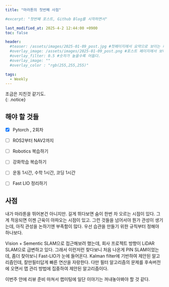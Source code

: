 ```yaml
---
title: "마라톤의 첫번째 사점"

#excerpt: "첫번째 포스트, Github Blog를 시작하면서"

last_modified_at: 2025-4-2 12:44:00 +0900
toc: false

header:
  #teaser: /assets/images/2025-01-09_post.jpg #첫페이지에서 요약으로 보이는 페이지.
  #overlay_image: /assets/images/2025-01-09_post.png #포스트 페이지에서 보이는 이미지
  #overlay_filter: 0.5 #숫자가 높을수록 어둡다.
  #overlay_image: ""
  #overlay_color : "rgb(255,255,255)"

tags:
  - Weekly  
---
```


조금은 지친것 같기도.  
{: .notice}


## 해야 할 것들
  - [X] Pytorch , 2회차
  - [ ] ROS2부터 NAV2까지 
  - [ ] Robotics 복습하기
  - [ ] 강화학습 복습하기
  - [ ] 운동 1시간, 수학 1시간, 코딩 1시간
  - [ ] Fast LIO 정리하기

  

## 사점

내가 마라톤을 뛰어본건 아니지만. 길게 뛰다보면 숨이 한번 차 오르는 시점이 있다. 
그게 적응되면 이젠 근육이 아파오는 시점이 있고. 그런 것들을 넘어서야 뭔가 관성이 생기는데, 
아직 관성을 논하기엔 부족함이 많다. 우선 습관을 만들기 위한 규칙부터 정해야 하나보다. 

Vision + Sementic SLAM으로 접근해보려 했는데, 
회사 프로젝트 방향이 LiDAR SLAM으로 급변하고 있다. 
그래서 이런저런 찾다보니 처음 나온게 PIN SLAM이었는데, 좀더 찾아보니 Fast-LIO가 눈에 들어온다. 
Kalman filter에 기반하여 제안된 알고리즘인데, 칼만필터답게 빠른 연산을 자랑한다. 
다만 필터 알고리즘의 문제를 후속버전에 오면서 맵 관리 방법에 집중하여 제안된 알고리즘이다. 

이번주 안에 리뷰 준비 마쳐서 랩미팅에 일단 이야기는 꺼내놓아봐야 할 것 같다. 

